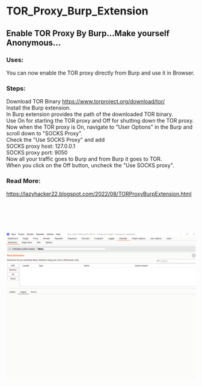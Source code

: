 # TOR_Proxy_Burp_Extension
## Enable TOR Proxy By Burp...Make yourself Anonymous...

### Uses:
You can now enable the TOR proxy directly from Burp and use it in Browser.

### Steps: 
Download TOR Binary https://www.torproject.org/download/tor/ </br>
Install the Burp extension.</br>
In Burp extension provides the path of the downloaded TOR binary.</br>
Use On for starting the TOR proxy and Off for shutting down the TOR proxy.</br>
Now when the TOR proxy is On, navigate to "User Options" in the Burp and scroll down to "SOCKS Proxy".</br>
Check the "Use SOCKS Proxy" and add</br>
SOCKS proxy host: 127.0.0.1</br>
SOCKS proxy port: 9050</br>
Now all your traffic goes to Burp and from Burp it goes to TOR.</br>
When you click on the Off button, uncheck the "Use SOCKS proxy".</br>

### Read More:
https://lazyhacker22.blogspot.com/2022/08/TORProxyBurpExtension.html
</br>

</br>
</br>
</br>
</br>

![Alt Text](https://raw.githubusercontent.com/crazywifi/TOR_Proxy_Burp_Extension/main/TOR_Proxy_Burp_Extesnion.gif)
